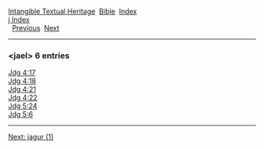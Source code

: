 [Intangible Textual Heritage](../../index)  [Bible](../index) 
[Index](index)   
[j Index](_j_)  
  [Previous](c06039)  [Next](c06041) 

------------------------------------------------------------------------

### &lt;jael&gt; 6 entries

[Jdg 4:17](../kjv/jdg004.htm#017)  
[Jdg 4:18](../kjv/jdg004.htm#018)  
[Jdg 4:21](../kjv/jdg004.htm#021)  
[Jdg 4:22](../kjv/jdg004.htm#022)  
[Jdg 5:24](../kjv/jdg005.htm#024)  
[Jdg 5:6](../kjv/jdg005.htm#006)  

------------------------------------------------------------------------

[Next: jagur (1)](c06041)
